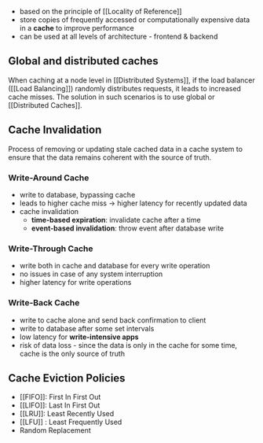 - based on the principle of [[Locality of Reference]]
- store copies of frequently accessed or computationally expensive data in a **cache** to improve performance
- can be used at all levels of architecture  - frontend & backend

## Global and distributed caches
When caching at a node level in [[Distributed Systems]], if the load balancer ([[Load Balancing]]) randomly distributes requests, it leads to increased cache misses. The solution in such scenarios is to use global or [[Distributed Caches]].

## Cache Invalidation
Process of removing or updating stale cached data in a cache system to ensure that the data remains coherent with the source of truth.
### Write-Around Cache
- write to database, bypassing cache
- leads to higher cache miss → higher latency for recently updated data
- cache invalidation 
	- **time-based expiration**: invalidate cache after a time
	- **event-based invalidation**: throw event after database write
### Write-Through Cache
- write both in cache and database for every write operation
- no issues in case of any system interruption
- higher latency for write operations
### Write-Back Cache
- write to cache alone and send back confirmation to client
- write to database after some set intervals
- low latency for **write-intensive apps**
- risk of data loss - since the data is only in the cache for some time, cache is the only source of truth

## Cache Eviction Policies
- [[FIFO]]: First In First Out
- [[LIFO]]: Last In First Out
- [[LRU]]: Least Recently Used
- [[LFU]] : Least Frequently Used
- Random Replacement
